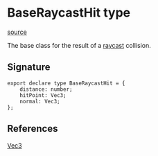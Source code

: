 # BaseRaycastHit type

[source](https://developers.meta.com/horizon-worlds/reference/2.0.0/core_baseraycasthit)

The base class for the result of a [raycast](/horizon-worlds/reference/2.0.0/core_raycastgizmo#raycast) collision.

## Signature

```
export declare type BaseRaycastHit = {
    distance: number;
    hitPoint: Vec3;
    normal: Vec3;
};
```

## References

[Vec3](/horizon-worlds/reference/2.0.0/core_vec3)